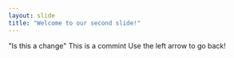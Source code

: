 ```yaml
---
layout: slide
title: "Welcome to our second slide!"
---
```

"Is this a change"
This is a commint
Use the left arrow to go back!
